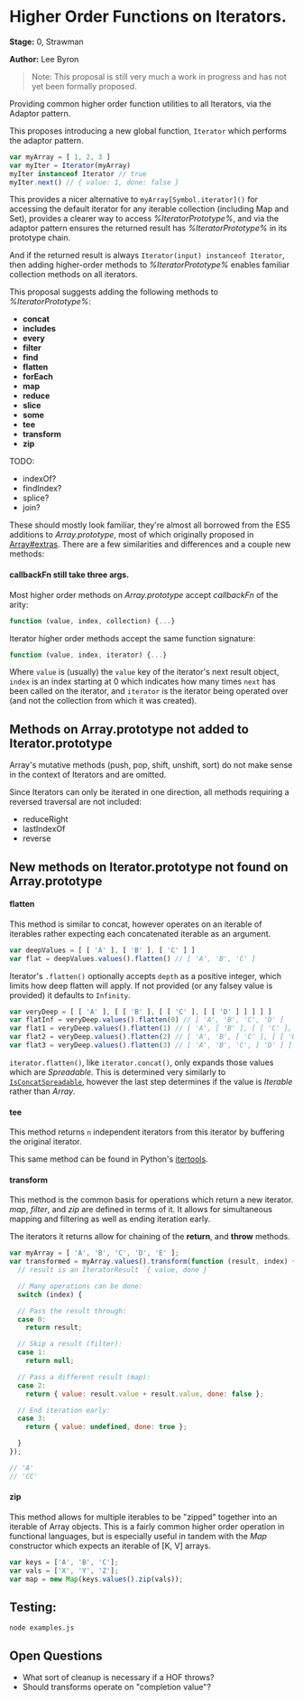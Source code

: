 # Higher Order Functions on Iterators.

**Stage:** 0, Strawman

**Author:** Lee Byron

> Note: This proposal is still very much a work in progress and has not yet been
formally proposed.

Providing common higher order function utilities to all Iterators, via the
Adaptor pattern.

This proposes introducing a new global function, `Iterator` which performs the
adaptor pattern.

```js
var myArray = [ 1, 2, 3 ]
var myIter = Iterator(myArray)
myIter instanceof Iterator // true
myIter.next() // { value: 1, done: false }
```

This provides a nicer alternative to `myArray[Symbol.iterator]()` for accessing
the default iterator for any iterable collection (including Map and Set),
provides a clearer way to access *%IteratorPrototype%*, and via the adaptor
pattern ensures the returned result has *%IteratorPrototype%* in its prototype
chain.

And if the returned result is always `Iterator(input) instanceof Iterator`, then
adding higher-order methods to *%IteratorPrototype%* enables familiar collection
methods on all iterators.

This proposal suggests adding the following methods to *%IteratorPrototype%*:

 * **concat**
 * **includes**
 * **every**
 * **filter**
 * **find**
 * **flatten**
 * **forEach**
 * **map**
 * **reduce**
 * **slice**
 * **some**
 * **tee**
 * **transform**
 * **zip**

TODO:

 * indexOf?
 * findIndex?
 * splice?
 * join?


These should mostly look familiar, they're almost all borrowed from the ES5
additions to *Array.prototype*, most of which originally proposed in [Array#extras](https://blogs.msdn.microsoft.com/ie/2010/12/13/ecmascript-5-part-2-array-extras/).
There are a few similarities and differences and a couple new methods:


#### callbackFn still take three args.

Most higher order methods on *Array.prototype* accept *callbackFn* of the arity:

```js
function (value, index, collection) {...}
```

Iterator higher order methods accept the same function signature:

```js
function (value, index, iterator) {...}
```

Where `value` is (usually) the `value` key of the iterator's next result object,
`index` is an index starting at 0 which indicates how many times `next` has been
called on the iterator, and `iterator` is the iterator being operated over (and
not the collection from which it was created).

## Methods on Array.prototype not added to Iterator.prototype

Array's mutative methods (push, pop, shift, unshift, sort) do not make sense in
the context of Iterators and are omitted.

Since Iterators can only be iterated in one direction, all methods requiring
a reversed traversal are not included:

 * reduceRight
 * lastIndexOf
 * reverse


## New methods on Iterator.prototype not found on Array.prototype

#### flatten

This method is similar to concat, however operates on an iterable of iterables
rather expecting each concatenated iterable as an argument.

```js
var deepValues = [ [ 'A' ], [ 'B' ], [ 'C' ] ]
var flat = deepValues.values().flatten() // [ 'A', 'B', 'C' ]
```

Iterator's `.flatten()` optionally accepts `depth` as a positive integer, which
limits how deep flatten will apply. If not provided (or any falsey value is
provided) it defaults to `Infinity`.

```js
var veryDeep = [ [ 'A' ], [ [ 'B' ], [ [ 'C' ], [ [ 'D' ] ] ] ] ]
var flatInf = veryDeep.values().flatten(0) // [ 'A', 'B', 'C', 'D' ]
var flat1 = veryDeep.values().flatten(1) // [ 'A', [ 'B' ], [ [ 'C' ], [ [ 'D' ] ] ] ]
var flat2 = veryDeep.values().flatten(2) // [ 'A', 'B', [ 'C' ], [ [ 'D' ] ] ]
var flat3 = veryDeep.values().flatten(3) // [ 'A', 'B', 'C', [ 'D' ] ]
```

`iterator.flatten()`, like `iterator.concat()`, only expands those values which
are *Spreadable*. This is determined very similarly to [`IsConcatSpreadable`](https://tc39.github.io/ecma262/#sec-isconcatspreadable), however the last step determines if the value is *Iterable*
rather than *Array*.

#### tee

This method returns `n` independent iterators from this iterator by buffering
the original iterator.

This same method can be found in Python's [itertools](https://docs.python.org/2/library/itertools.html#itertools.tee).


#### transform

This method is the common basis for operations which return a new iterator.
*map*, *filter*, and *zip* are defined in terms of it. It allows for
simultaneous mapping and filtering as well as ending iteration early.

The iterators it returns allow for chaining of the **return**, and
**throw** methods.

```js
var myArray = [ 'A', 'B', 'C', 'D', 'E' ];
var transformed = myArray.values().transform(function (result, index) {
  // result is an IteratorResult `{ value, done }`

  // Many operations can be done:
  switch (index) {

  // Pass the result through:
  case 0:
    return result;

  // Skip a result (filter):
  case 1:
    return null;

  // Pass a different result (map):
  case 2:
    return { value: result.value + result.value, done: false };

  // End iteration early:
  case 3:
    return { value: undefined, done: true };

  }
});

// 'A'
// 'CC'
```


#### zip

This method allows for multiple iterables to be "zipped" together into an
iterable of Array objects. This is a fairly common higher order operation in
functional languages, but is especially useful in tandem with the *Map*
constructor which expects an iterable of [K, V] arrays.

```js
var keys = ['A', 'B', 'C'];
var vals = ['X', 'Y', 'Z'];
var map = new Map(keys.values().zip(vals));
```


## Testing:

```
node examples.js
```


## Open Questions

 * What sort of cleanup is necessary if a HOF throws?
 * Should transforms operate on "completion value"?

